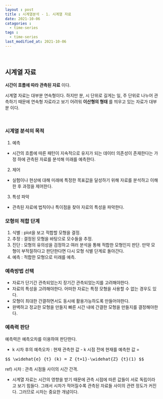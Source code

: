 ```yaml
---
layout : post
title : 시계열분석 - 1. 시계열 자료
date: 2021-10-06
catagories : 
  - time-series
tags : 
  - time-series
last_modified_at: 2021-10-06
---
```



<br>

## 시계열 자료
 
 __시간이 흐름에 따라 관측된 자료__ 이다.

시계열 자료는 대부분 연속형이다. 하지만 분, 시 단위로 길게는 일, 주 단위로 나누어 관측하기 때문에 연속형 자료라고 보기 어려워 __이산형의 형태__ 를 띄우고 있는 자료가 대부분 이다.

<br>

### 시계열 분석의 목적

1. 예측
- 시간의 흐름에 따른 패턴이 지속적으로 유지가 되는 데이터 의존성이 존재한다는 가정 하에 관측된 자료를 분석해 미래를 예측한다.

2. 제어
- 실험이나 현상에 대해 미래에 특정한 목표값을 달성하기 위해 자료를 분석하고 이해한 후 과정을 제어한다.

3. 특성 파악
- 관측된 자료에 법칙이나 특이점을 찾아 자료의 특성을 파악한다.

### 모형의 적합 단계

1. 식별 : plot을 보고 적합할 모형을 결정.
2. 추정 : 결정된 모형을 바탕으로 모수들을 추정.
3. 진단 : 모형의 유의성을 검정하고 여러 분석을 통해 적합한 모형인지 판단. 만약 모형이 부적절하다고 판단한다면 다시 모형 식별 단계로 돌아간다.
4. 예측 : 적합한 모형으로 미래를 예측.

### 예측방법 선택
- 자료가 단기간 관측되었는지 장기간 관측되었는지를 고려해야한다.
- 자료의 특성을 고려해야한다. 어떠한 자료는 특정 모형을 사용할 수 없는 경우도 있다.
- 모형이 최대한 간결하면서도 동시에 활용가능하도록 만들어야한다.
- 완벽하고 정교한 모형을 만들지 빠른 시간 내에 간결한 모형을 만들지를 결정해야한다.

### 예측력 판단
예측력은 예측오차를 이용하여 판단한다.
- k 시차 후의 예측오차 : 현재 관측한 값 - k 시점 전에 현재를 예측한 값 = 
<pre>
$$ \widehat{e}_{t} (k) = Z_{t+1}-\widehat{Z}_{t}(1) $$
</pre>
 ref)
 시차 : 관측 시점들 사이의 시간 간격.
 - 시계열 자료는 시간의 영향을 받기 때문에 관측 시점에 따른 값들이 서로 독립이라고 보기 힘들다. 그래서 시차가 적어질수록 관측된 자료들 사이의 관련 정도가 커진다. 그러므로 시차는 중요한 개념이다.
